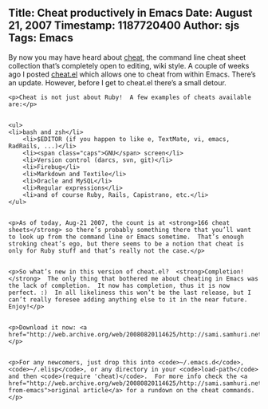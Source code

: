 Title: Cheat productively in Emacs
Date: August 21, 2007
Timestamp: 1187720400
Author: sjs
Tags: Emacs
----

<p>By now you may have heard about <a href="http://web.archive.org/web/20080820114625/http://cheat.errtheblog.com/">cheat</a>, the command line cheat sheet collection that’s completely open to editing, wiki style.  A couple of weeks ago I posted <a href="http://web.archive.org/web/20080820114625/http://sami.samhuri.net/2007/8/10/cheat-from-emacs">cheat.el</a> which allows one to cheat from within Emacs.  There’s an update.  However, before I get to cheat.el there’s a small detour.</p>


	<p>Cheat is not just about Ruby!  A few examples of cheats available are:</p>


	<ul>
	<li>bash and zsh</li>
		<li>$EDITOR (if you happen to like e, TextMate, vi, emacs, RadRails, ...)</li>
		<li><span class="caps">GNU</span> screen</li>
		<li>Version control (darcs, svn, git)</li>
		<li>Firebug</li>
		<li>Markdown and Textile</li>
		<li>Oracle and MySQL</li>
		<li>Regular expressions</li>
		<li>and of course Ruby, Rails, Capistrano, etc.</li>
	</ul>


	<p>As of today, Aug-21 2007, the count is at <strong>166 cheat sheets</strong> so there’s probably something there that you’ll want to look up from the command line or Emacs sometime.  That’s enough stroking cheat’s ego, but there seems to be a notion that cheat is only for Ruby stuff and that’s really not the case.</p>


	<p>So what’s new in this version of cheat.el?  <strong>Completion!</strong>  The only thing that bothered me about cheating in Emacs was the lack of completion.  It now has completion, thus it is now perfect. :)  In all likeliness this won’t be the last release, but I can’t really foresee adding anything else to it in the near future.  Enjoy!</p>


	<p>Download it now: <a href="http://web.archive.org/web/20080820114625/http://sami.samhuri.net/assets/2007/8/10/cheat.el">cheat.el</a></p>


	<p>For any newcomers, just drop this into <code>~/.emacs.d</code>, <code>~/.elisp</code>, or any directory in your <code>load-path</code> and then <code>(require 'cheat)</code>.  For more info check the <a href="http://web.archive.org/web/20080820114625/http://sami.samhuri.net/2007/8/10/cheat-from-emacs">original article</a> for a rundown on the cheat commands.</p>
